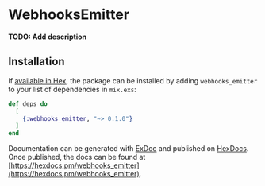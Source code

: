 # WebhooksEmitter

**TODO: Add description**

## Installation

If [available in Hex](https://hex.pm/docs/publish), the package can be installed
by adding `webhooks_emitter` to your list of dependencies in `mix.exs`:

```elixir
def deps do
  [
    {:webhooks_emitter, "~> 0.1.0"}
  ]
end
```

Documentation can be generated with [ExDoc](https://github.com/elixir-lang/ex_doc)
and published on [HexDocs](https://hexdocs.pm). Once published, the docs can
be found at [https://hexdocs.pm/webhooks_emitter](https://hexdocs.pm/webhooks_emitter).

